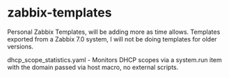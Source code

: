 # zabbix-templates
Personal Zabbix Templates, will be adding more as time allows.  Templates exported from a Zabbix 7.0 system, I will not be doing templates for older versions.

dhcp_scope_statistics.yaml - Monitors DHCP scopes via a system.run item with the domain passed via host macro, no external scripts.
